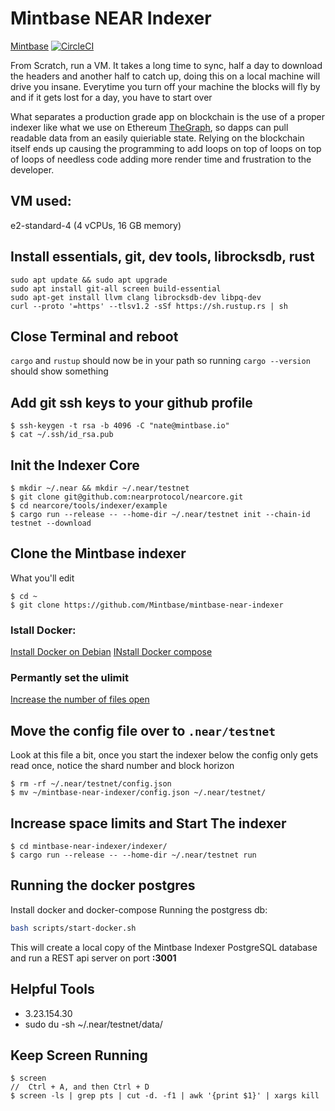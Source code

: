 # Mintbase NEAR Indexer
[Mintbase](https://mintbase.io)
[![CircleCI](https://circleci.com/gh/Mintbase/mintbase-near-indexer.svg?style=svg&circle-token=e0afb9021f602d8c83dc0f8a0874086e620fa166)](LINK)

From Scratch, run a VM. It takes a long time to sync, half a day to download the headers and another half to catch up, doing this on a local machine will drive you insane. Everytime you turn off your machine the blocks will fly by and if it gets lost for a day, you have to start over

What separates a production grade app on blockchain is the use of a proper indexer like what we use on Ethereum [TheGraph](https://thegraph.com/explorer/subgraph/nategeier/mintbase), so dapps can pull readable data from an easily quieriable state. Relying on the blockchain itself ends up causing the programming to add loops on top of loops on top of loops of needless code adding more render time and frustration to the developer.

## VM used:

e2-standard-4 (4 vCPUs, 16 GB memory)

## Install essentials, git, dev tools, librocksdb, rust

```
sudo apt update && sudo apt upgrade
sudo apt install git-all screen build-essential
sudo apt-get install llvm clang librocksdb-dev libpq-dev
curl --proto '=https' --tlsv1.2 -sSf https://sh.rustup.rs | sh
```

## Close Terminal and reboot

`cargo` and `rustup` should now be in your path so running `cargo --version` should show something

## Add git ssh keys to your github profile

```
$ ssh-keygen -t rsa -b 4096 -C "nate@mintbase.io"
$ cat ~/.ssh/id_rsa.pub
```

## Init the Indexer Core

```
$ mkdir ~/.near && mkdir ~/.near/testnet
$ git clone git@github.com:nearprotocol/nearcore.git
$ cd nearcore/tools/indexer/example
$ cargo run --release -- --home-dir ~/.near/testnet init --chain-id testnet --download
```

## Clone the Mintbase indexer

What you'll edit

```
$ cd ~
$ git clone https://github.com/Mintbase/mintbase-near-indexer
```

### Istall Docker:

[Install Docker on Debian](https://docs.docker.com/engine/install/debian/)
[INstall Docker compose](https://docs.docker.com/compose/install/)

### Permantly set the ulimit

[Increase the number of files open](https://medium.com/@muhammadtriwibowo/set-permanently-ulimit-n-open-files-in-ubuntu-4d61064429a)

## Move the config file over to `.near/testnet`

Look at this file a bit, once you start the indexer below the config only gets read once, notice the shard number and block horizon

```
$ rm -rf ~/.near/testnet/config.json
$ mv ~/mintbase-near-indexer/config.json ~/.near/testnet/
```

## Increase space limits and Start The indexer

```
$ cd mintbase-near-indexer/indexer/
$ cargo run --release -- --home-dir ~/.near/testnet run
```

## Running the docker postgres

Install docker and docker-compose
Running the postgress db:

```bash
bash scripts/start-docker.sh
```

This will create a local copy of the Mintbase Indexer PostgreSQL database and run a REST api server on port **:3001**

## Helpful Tools

- 3.23.154.30
- sudo du -sh ~/.near/testnet/data/

## Keep Screen Running

```
$ screen
//  Ctrl + A, and then Ctrl + D
$ screen -ls | grep pts | cut -d. -f1 | awk '{print $1}' | xargs kill

```





